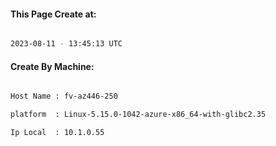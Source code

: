 
   
#### This Page Create at:

```bash

2023-08-11 - 13:45:13 UTC

```

#### Create By Machine:

```bash

Host Name : fv-az446-250

platform  : Linux-5.15.0-1042-azure-x86_64-with-glibc2.35

Ip Local  : 10.1.0.55

```

